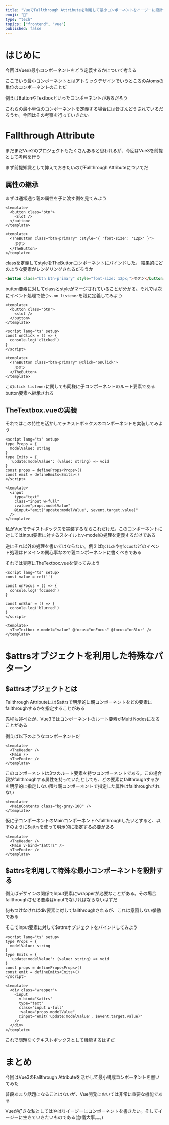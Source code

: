 ```yaml
---
title: "VueでFallthrough Attributeを利用して最小コンポーネントをイージーに設計する"
emoji: "🐜"
type: "tech"
topics: ["frontend", "vue"]
published: false
---
```


# はじめに

今回はVueの最小コンポーネントをどう定義するかについて考える

ここでいう最小コンポーネントとはアトミックデザインでいうところのAtomsの単位のコンポーネントのことだ

例えばButtonやTextboxといったコンポーネントがあるだろう

これらの最小単位のコンポーネントを定義する場合には皆さんどうされているだろうか。今回はその考察を行っていきたい

# Fallthrough Attribute

まだまだVue2のプロジェクトもたくさんあると思われるが、今回はVue3を前提として考察を行う

まず前提知識として抑えておきたいのがFallthrough Attributeについてだ

## 属性の継承

まずは通常通り親の属性を子に渡す例を見てみよう

```vue:TheButton.vue
<template>
  <button class="btn">
    <slot />
  </button>
</template>
```

```vue:Parent.vue
<template>
  <TheButton class="btn-primary" :style="{ 'font-size': '12px' }">
    ボタン
  </TheButton>
</template>
```

classを定義してstyleをTheButtonコンポーネントにバインドした。 結果的にどのような要素がレンダリングされるだろうか

```html
<button class="btn btn-primary" style="font-size: 12px;">ボタン</button>
```

button要素に対してclassとstyleがマージされていることが分かる。それでは次にイベント処理で使う`v-on listener`を親に定義してみよう

```vue:TheButton.vue
<template>
  <button class="btn">
    <slot />
  </button>
</template>
```

```vue:Parent.vue
<script lang="ts" setup>
const onClick = () => {
  console.log('clicked')
}
</script>

<template>
  <TheButton class="btn-primary" @click="onClick">
    ボタン
  </TheButton>
</template>
```

この`click listener`に関しても同様に子コンポーネントのルート要素であるbutton要素へ継承される

## TheTextbox.vueの実装

それではこの特性を活かしてテキストボックスのコンポーネントを実装してみよう

```vue:TheTextbox.vue
<script lang="ts" setup>
type Props = {
  modelValue: string
}
type Emits = {
  'update:modelValue': (value: string) => void
}
const props = defineProps<Props>()
const emit = defineEmits<Emits>()
</script>

<template>
  <input
    type="text"
    class="input w-full"
    :value="props.modelValue"
    @input="emit('update:modelValue', $event.target.value)"
  />
</template>
```

私がVueでテキストボックスを実装するならこれだけだ。このコンポーネントに対してはinput要素に対するスタイルとv-modelの処理を定義するだけである

逆にそれ以外の処理を書いてはならない。例えば`@click`や`@focus`などのイベント処理はドメインの関心事なので親コンポーネントに書くべきである

それでは実際にTheTextbox.vueを使ってみよう

```vue:Parent.vue
<script lang="ts" setup>
const value = ref('')

const onFocus = () => {
  console.log('focused')
}

const onBlur = () => {
  console.log('blurred')
}
</script>

<template>
  <TheTextbox v-model="value" @focus="onFocus" @focus="onBlur" />
</template>
```

# $attrsオブジェクトを利用した特殊なパターン

## $attrsオブジェクトとは

Fallthrough Attributeには$attrsで明示的に親コンポーネントをどの要素にfallthroughするかを指定することがある

先程も述べたが、Vue3ではコンポーネントのルート要素がMulti Nodesになることがある

例えば以下のようなコンポーネントだ

```vue:MainContents.vue
<template>
  <TheHeader />
  <Main />
  <TheFooter />
</template>
```

このコンポーネントは3つのルート要素を持つコンポーネントである。この場合親がfallthroughする属性を持っていたとしても、どの要素にfallthroughするかを明示的に指定しない限り親コンポーネントで指定した属性はfallthroughされない

```vue:Page.vue
<template>
  <MainContents class="bg-gray-100" />
</template>
```

仮に子コンポーネントのMainコンポーネントへfallthroughしたいとすると、以下のように$attrsを使って明示的に指定する必要がある

```vue:MainContents.vue
<template>
  <TheHeader />
  <Main v-bind="$attrs" />
  <TheFooter />
</template>
```

## $attrsを利用して特殊な最小コンポーネントを設計する

例えばデザインの関係でInput要素にwrapperが必要なことがある。その場合fallthroughさせる要素はinputでなければならないはずだ

何もつけなければdiv要素に対してfallthroughされるが、これは意図しない挙動である

そこでinput要素に対して$attrsオブジェクトをバインドしてみよう

```vue:TheTextbox.vue
<script lang="ts" setup>
type Props = {
  modelValue: string
}
type Emits = {
  'update:modelValue': (value: string) => void
}
const props = defineProps<Props>()
const emit = defineEmits<Emits>()
</script>

<template>
  <div class="wrapper">
    <input
      v-bind="$attrs"
      type="text"
      class="input w-full"
      :value="props.modelValue"
      @input="emit('update:modelValue', $event.target.value)"
    />
  </div>
</template>
```

これで問題なくテキストボックスとして機能するはずだ

## 

# まとめ

今回はVue3のFallthrough Attributeを活かして最小構成コンポーネントを書いてみた

普段あまり話題になることはないが、Vue開発においては非常に重要な機能である

Vueが好きな私としてはやはりイージーにコンポーネントを書きたい。そしてイージーに生きていきたいものである(怠惰大事。。。)